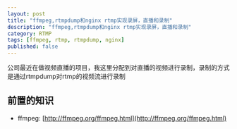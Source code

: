 ```yaml
---
layout: post
title: "ffmpeg,rtmpdump和nginx rtmp实现录屏，直播和录制"
description: "ffmpeg,rtmpdump和nginx rtmp实现录屏，直播和录制"
category: RTMP
tags: [ffmpeg, rtmp, rtmpdump, nginx]
published: false
---
```


公司最近在做视频直播的项目，我这里分配到对直播的视频进行录制，录制的方式是通过rtmpdump对rtmp的视频流进行录制

## 前置的知识 ##

* ffmpeg: [http://ffmpeg.org/ffmpeg.html](http://ffmpeg.org/ffmpeg.html)
